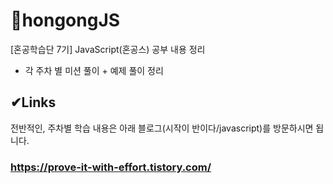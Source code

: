 # 🧐hongongJS
[혼공학습단 7기] JavaScript(혼공스) 공부 내용 정리

- 각 주차 별 미션 풀이 + 예제 풀이 정리



## ✔Links
전반적인, 주차별 학습 내용은 아래 블로그(시작이 반이다/javascript)를 방문하시면 됩니다.
### https://prove-it-with-effort.tistory.com/
